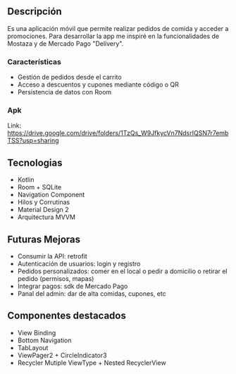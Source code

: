 ## Descripción 
Es una aplicación móvil que permite realizar pedidos de comida y acceder a promociones. Para desarrollar la app me inspiré en la funcionalidades de Mostaza y de Mercado Pago "Delivery".

### Características 
- Gestión de pedidos desde el carrito
- Acceso a descuentos y cupones mediante código o QR
- Persistencia de datos con Room

### Apk
Link: https://drive.google.com/drive/folders/1TzQs_W9JfkycVn7NdsrIQSN7r7embTSS?usp=sharing


## Tecnologias
- Kotlin
- Room + SQLite
- Navigation Component
- Hilos y Corrutinas
- Material Design 2
- Arquitectura MVVM


## Futuras Mejoras
- Consumir la API: retrofit
- Autenticación de usuarios: login y registro
- Pedidos personalizados: comer en el local o pedir a domicilio o retirar el pedido (permisos, mapas)
- Integrar pagos: sdk de Mercado Pago
- Panal del admin: dar de alta comidas, cupones, etc


## Componentes destacados
- View Binding
- Bottom Navigation
- TabLayout
- ViewPager2 + CircleIndicator3
- Recycler Mutiple ViewType + Nested RecyclerView

